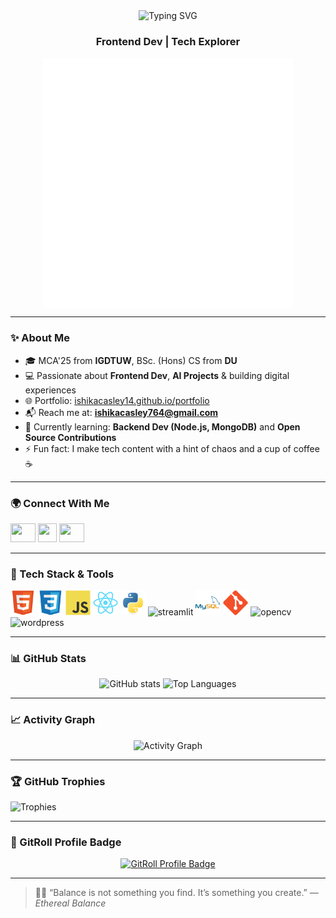 <div align="center">
  <img src="https://readme-typing-svg.demolab.com?font=Fira+Code&size=35&duration=2500&pause=2000&color=F7931E&center=true&vCenter=true&width=900&lines=Hi+there%2C+I'm+Ishika+Casley!;Web+Dev+%F0%9F%92%BB+%7C+AI+Explorer+%F0%9F%A7%91%E2%80%8D%F0%9F%A4%96;Welcome+to+my+GitHub+Profile+%F0%9F%8C%9F" alt="Typing SVG" />
  <h3 align="center"> Frontend Dev | Tech Explorer</h3>
  <img align="center" width="400" src="https://github.com/mistaluai/mistaluai/blob/main/240815616-7b282ec6-fcc3-4600-90a7-2c3140549f58.gif?raw=true" alt="coding gif">
</div>

---

### ✨ About Me
- 🎓 MCA'25 from **IGDTUW**, BSc. (Hons) CS from **DU**
- 💻 Passionate about **Frontend Dev**, **AI Projects** & building digital experiences  
- 🌐 Portfolio: [ishikacasley14.github.io/portfolio](https://ishikacasley14.github.io/portfolio/)
- 📬 Reach me at: **ishikacasley764@gmail.com**
- 🧠 Currently learning: **Backend Dev (Node.js, MongoDB)** and **Open Source Contributions**
- ⚡ Fun fact: I make tech content with a hint of chaos and a cup of coffee ☕

---

### 🌍 Connect With Me
<p align="left">
  <a href="https://www.linkedin.com/in/ishika-casley" target="_blank"><img src="https://raw.githubusercontent.com/rahuldkjain/github-profile-readme-generator/master/src/images/icons/Social/linked-in-alt.svg" height="30" width="40"/></a>
  <a href="https://github.com/Ishikacasley14" target="_blank"><img src="https://cdn-icons-png.flaticon.com/512/25/25231.png" height="30" width="30"/></a>
  <a href="https://twitter.com/IshikaCasley" target="_blank"><img src="https://raw.githubusercontent.com/rahuldkjain/github-profile-readme-generator/master/src/images/icons/Social/twitter.svg" height="30" width="40"/></a>
</p>

---

### 💼 Tech Stack & Tools
<p align="left">
  <img src="https://raw.githubusercontent.com/devicons/devicon/master/icons/html5/html5-original.svg" width="40" height="40" alt="html5"/>
  <img src="https://raw.githubusercontent.com/devicons/devicon/master/icons/css3/css3-original.svg" width="40" height="40" alt="css3"/>
  <img src="https://raw.githubusercontent.com/devicons/devicon/master/icons/javascript/javascript-original.svg" width="40" height="40" alt="javascript"/>
  <img src="https://raw.githubusercontent.com/devicons/devicon/master/icons/react/react-original.svg" width="40" height="40" alt="react"/>
  <img src="https://raw.githubusercontent.com/devicons/devicon/master/icons/python/python-original.svg" width="40" height="40" alt="python"/>
  <img src="https://cdn.worldvectorlogo.com/logos/streamlit.svg" width="40" height="40" alt="streamlit"/>
  <img src="https://raw.githubusercontent.com/devicons/devicon/master/icons/mysql/mysql-original-wordmark.svg" width="40" height="40" alt="mysql"/>
  <img src="https://raw.githubusercontent.com/devicons/devicon/master/icons/git/git-original.svg" width="40" height="40" alt="git"/>
  <img src="https://www.vectorlogo.zone/logos/opencv/opencv-icon.svg" width="40" height="40" alt="opencv"/>
  <img src="https://cdn-icons-png.flaticon.com/512/5968/5968705.png" width="40" height="40" alt="wordpress"/>
</p>

---

### 📊 GitHub Stats
<div align="center">
  <img src="https://github-readme-stats.vercel.app/api?username=Ishikacasley14&show_icons=true&theme=radical&hide_border=true" height="180" alt="GitHub stats"/>
  <img src="https://github-readme-stats.vercel.app/api/top-langs/?username=Ishikacasley14&layout=compact&langs_count=6&theme=radical&hide_border=true" height="180" alt="Top Languages"/>
</div>

---

### 📈 Activity Graph
<div align="center">
  <img src="https://github-readme-activity-graph.vercel.app/graph?username=Ishikacasley14&theme=rogue&area=true&hide_border=true" height="250" alt="Activity Graph"/>
</div>

---

### 🏆 GitHub Trophies
<p align="left">
  <img src="https://github-profile-trophy.vercel.app/?username=Ishikacasley14&theme=tokyonight&no-frame=true" alt="Trophies"/>
</p>

---

### 🪩 GitRoll Profile Badge
<div align="center">
  <a href="https://gitroll.io/profile/uvn2nMfcybAfVAvLuWIPJcvRenJz2" target="_blank">
    <img src="https://gitroll.io/api/badges/profiles/v1/uvn2nMfcybAfVAvLuWIPJcvRenJz2?theme=github-dark&hide_border=true" height="200" alt="GitRoll Profile Badge" />
  </a>
</div>

---

> 🧘‍♀️ “Balance is not something you find. It’s something you create.” — *Ethereal Balance*
